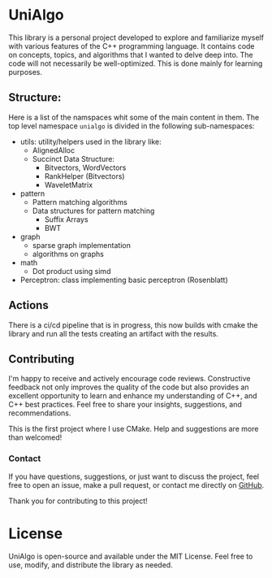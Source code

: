 # UniAlgo
This library is a personal project developed to explore and familiarize myself with various features of the C++ programming language. It contains code on concepts, topics, and algorithms that I wanted to delve deep into. The code will not necessarily be well-optimized. This is done mainly for learning purposes.

## Structure:
Here is a list of the namspaces whit some of the main content in them. The top level namespace ``unialgo`` is divided in the following sub-namespaces:
- utils: utility/helpers used in the library like:
  - AlignedAlloc
  - Succinct Data Structure:
    - Bitvectors, WordVectors
    - RankHelper (Bitvectors)
    - WaveletMatrix
- pattern
  - Pattern matching algorithms
  - Data structures for pattern matching
    - Suffix Arrays
    - BWT
- graph
  - sparse graph implementation
  - algorithms on graphs
- math
  - Dot product using simd
- Perceptron: class implementing basic perceptron (Rosenblatt)

## Actions
There is a ci/cd pipeline that is in progress, this now builds with cmake the library and run all the tests creating an artifact with the results.

## Contributing
I'm happy to receive and actively encourage code reviews. Constructive feedback not only improves the quality of the code but also provides an excellent opportunity to learn and enhance my understanding of C++, and C++ best practices. Feel free to share your insights, suggestions, and recommendations. 

This is the first project where I use CMake. Help and suggestions are more than welcomed!

### Contact

If you have questions, suggestions, or just want to discuss the project, feel free to open an issue, make a pull request, or contact me directly on [GitHub](https://github.com/Varisck).

Thank you for contributing to this project!

# License
UniAlgo is open-source and available under the MIT License. Feel free to use, modify, and distribute the library as needed.